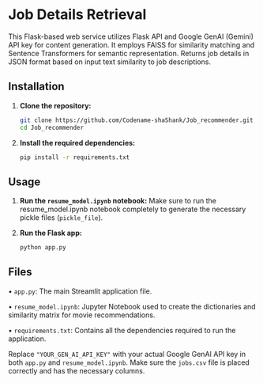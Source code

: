 # Job Details Retrieval

This Flask-based web service utilizes Flask API and Google GenAI (Gemini) API key for content generation. It employs
FAISS for similarity matching and Sentence Transformers for semantic representation. Returns job details in JSON
format based on input text similarity to job descriptions.

## Installation

1. **Clone the repository:**
   ```bash
   git clone https://github.com/Codename-shaShank/Job_recommender.git
   cd Job_recommender

2. **Install the required dependencies:**
   ```bash
   pip install -r requirements.txt

## Usage

1. **Run the `resume_model.ipynb` notebook:**
Make sure to run the resume_model.ipynb notebook completely to generate the necessary pickle files (`pickle_file`).

2. **Run the Flask app:**
   ```bash
   python app.py

## Files

• `app.py`: The main Streamlit application file.

• `resume_model.ipynb`: Jupyter Notebook used to create the dictionaries and similarity matrix for movie recommendations.

• `requirements.txt`: Contains all the dependencies required to run the application.




Replace `"YOUR_GEN_AI_API_KEY"` with your actual Google GenAI API key in both `app.py` and `resume_model.ipynb`. Make sure the `jobs.csv` file is placed correctly and has the necessary columns.

